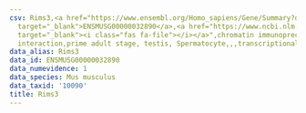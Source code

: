 ```yaml
---
csv: Rims3,<a href="https://www.ensembl.org/Homo_sapiens/Gene/Summary?db=core;g=ENSMUSG00000032890"
  target="_blank">ENSMUSG00000032890</a>,<a href="https://www.ncbi.nlm.nih.gov/pubmed/25450459"
  target="_blank"><i class="fas fa-file"></i></a>",chromatin immunoprecipitation assay,direct
  interaction,prime adult stage, testis, Spermatocyte,,,transcriptional regulation,
data_alias: Rims3
data_id: ENSMUSG00000032890
data_numevidence: 1
data_species: Mus musculus
data_taxid: '10090'
title: Rims3
---
```

